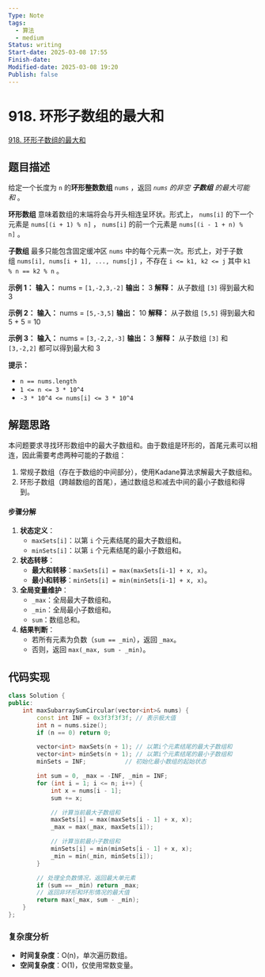 ```yaml
---
Type: Note
tags:
  - 算法
  - medium
Status: writing
Start-date: 2025-03-08 17:55
Finish-date: 
Modified-date: 2025-03-08 19:20
Publish: false
---
```



# 918. 环形子数组的最大和
[918. 环形子数组的最大和](https://leetcode.cn/problems/maximum-sum-circular-subarray/)

## 题目描述
给定一个长度为 `n` 的**环形整数数组** `nums` ，返回 _`nums` 的非空 **子数组** 的最大可能和_ 。

**环形数组** 意味着数组的末端将会与开头相连呈环状。形式上， `nums[i]` 的下一个元素是 `nums[(i + 1) % n]` ， `nums[i]` 的前一个元素是 `nums[(i - 1 + n) % n]` 。

**子数组** 最多只能包含固定缓冲区 `nums` 中的每个元素一次。形式上，对于子数组 `nums[i], nums[i + 1], ..., nums[j]` ，不存在 `i <= k1, k2 <= j` 其中 `k1 % n == k2 % n` 。

**示例 1：**
**输入：** nums = `[1,-2,3,-2]`
**输出：** 3
**解释：** 从子数组 `[3]` 得到最大和 3

**示例 2：**
**输入：** nums = `[5,-3,5]`
**输出：** 10
**解释：** 从子数组 `[5,5]` 得到最大和 5 + 5 = 10

**示例 3：**
**输入：** nums = `[3,-2,2,-3]`
**输出：** 3
**解释：** 从子数组 `[3]` 和 `[3,-2,2]` 都可以得到最大和 3

**提示：**
- `n == nums.length`
- `1 <= n <= 3 * 10^4`
- `-3 * 10^4 <= nums[i] <= 3 * 10^4`​​​​​​​

## 解题思路

本问题要求寻找环形数组中的最大子数组和。由于数组是环形的，首尾元素可以相连，因此需要考虑两种可能的子数组：

1. 常规子数组（存在于数组的中间部分），使用Kadane算法求解最大子数组和。
2. 环形子数组（跨越数组的首尾），通过数组总和减去中间的最小子数组和得到。

#### 步骤分解

1. **状态定义**：
    - `maxSets[i]`：以第 `i` 个元素结尾的最大子数组和。
    - `minSets[i]`：以第 `i` 个元素结尾的最小子数组和。
2. **状态转移**：
    - **最大和转移**：`maxSets[i] = max(maxSets[i-1] + x, x)`。
    - **最小和转移**：`minSets[i] = min(minSets[i-1] + x, x)`。
3. **全局变量维护**：
    - `_max`：全局最大子数组和。
    - `_min`：全局最小子数组和。
    - `sum`：数组总和。
4. **结果判断**：
    - 若所有元素为负数（`sum == _min`），返回 `_max`。
    - 否则，返回 `max(_max, sum - _min)`。

## 代码实现
```cpp
class Solution {
public:
    int maxSubarraySumCircular(vector<int>& nums) {
        const int INF = 0x3f3f3f3f; // 表示极大值
        int n = nums.size();
        if (n == 0) return 0;

        vector<int> maxSets(n + 1); // 以第i个元素结尾的最大子数组和
        vector<int> minSets(n + 1); // 以第i个元素结尾的最小子数组和
        minSets = INF;           // 初始化最小数组的起始状态

        int sum = 0, _max = -INF, _min = INF;
        for (int i = 1; i <= n; i++) {
            int x = nums[i - 1];
            sum += x;

            // 计算当前最大子数组和
            maxSets[i] = max(maxSets[i - 1] + x, x);
            _max = max(_max, maxSets[i]);

            // 计算当前最小子数组和
            minSets[i] = min(minSets[i - 1] + x, x);
            _min = min(_min, minSets[i]);
        }

        // 处理全负数情况，返回最大单元素
        if (sum == _min) return _max;
        // 返回非环形和环形情况的最大值
        return max(_max, sum - _min);
    }
};
```

### 复杂度分析
- **时间复杂度**：O(n)，单次遍历数组。
- **空间复杂度**：O(1)，仅使用常数变量。



